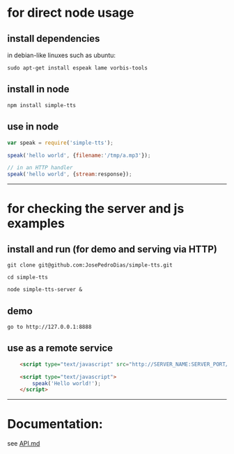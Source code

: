 # for direct node usage

## install dependencies
    
in debian-like linuxes such as ubuntu:

    sudo apt-get install espeak lame vorbis-tools


## install in node

    npm install simple-tts


## use in node

```javascript
var speak = require('simple-tts');

speak('hello world', {filename:'/tmp/a.mp3'});

// in an HTTP handler
speak('hello world', {stream:response});

```


----


# for checking the server and js examples

## install and run (for demo and serving via HTTP)

    git clone git@github.com:JosePedroDias/simple-tts.git

    cd simple-tts

    node simple-tts-server &


## demo

    go to http://127.0.0.1:8888


## use as a remote service

```html
    <script type="text/javascript" src="http://SERVER_NAME:SERVER_PORT/js/simple-tts-client.js"></script>

    <script type="text/javascript">
        speak('Hello world!');
    </script>
```


----


# Documentation:

see [API.md](https://github.com/JosePedroDias/simple-tts/blob/master/API.md)
